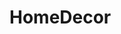 <!-- // Eda Ekeyilmaz - 8823564
// Namitha Chevari - 8817006 -->

# HomeDecor

<!-- // //To run the application, please follow the below steps:

1. Go to the folder HomeDecor.zip and extract it

2. Open this extracted folder in Visual Studio code

3. In the VS code , click on the Terminal present at the Top of the application

4. In the terminal write "npm install" (without double quotation) and press enter.

5. Next type "npm run dev" (without double quotation) and press enter.

6. The application now runs in port "6406" sucessfully and the front end pages can be viewed by going to the browser and typing "http://localhost:6406/"

7. To go to different pages, you can navigate to different pages from the top navigation menu.


// //To add a new item:

1. Go to the desired page for example we take product page

2. URL : "http://localhost:6406/allproducts".

3. Click on "Add Product"

4. In the new page that appears, fill the product information and click on Submit

5. The new product appears now in the allproducts page ("http://localhost:6406/allproducts")


// //To Edit an item/entry:

1. Go to the desired page for example we take product page

2. URL : "http://localhost:6406/allproducts".

3. Click on "Edit" button corresponding to the item you wish to Edit.

4. In the Edit page, make the required changes and click on "Submit button"

5. The Edits are now applied to the Database. -->
